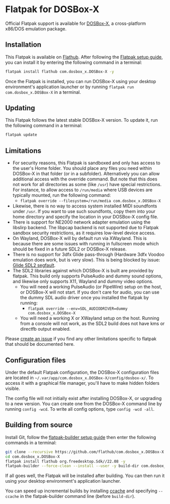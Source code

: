 # Flatpak for DOSBox-X

Official Flatpak support is available for [DOSBox-X](https://dosbox-x.com/), a cross-platform x86/DOS emulation package.

## Installation

This Flatpak is available on
[Flathub](https://flathub.org/apps/details/com.dosbox_x.DOSBox-X).
After following the [Flatpak setup guide](https://flatpak.org/setup/),
you can install it by entering the following command in a terminal:

```bash
flatpak install flathub com.dosbox_x.DOSBox-X -y
```

Once the Flatpak is installed, you can run DOSBox-X using your desktop environment's
application launcher or by running `flatpak run com.dosbox_x.DOSBox-X` in a terminal.

## Updating

This Flatpak follows the latest stable DOSBox-X version.
To update it, run the following command in a terminal:

```bash
flatpak update
```

## Limitations

- For security reasons, this Flatpak is sandboxed and only has access to the
  user's Home folder. You should place any files you need within DOSBox-X in
  that folder (or in a subfolder). Alternatively you can allow additional access
  with the override command. But note that this does not work for all directories
  as some (like ``/usr``) have special restrictions. For instance, to allow access
   to ``/run/media`` where USB devices are typically mounted, run the following command:
    - ``flatpak override --filesystem=/run/media com.dosbox_x.DOSBox-X``
- Likewise, there is no way to access system installed MIDI soundfonts under ``/usr``.
  If you want to use such soundfonts, copy them into your home directory and
  specify the location in your DOSBox-X config file.
- There is support for NE2000 network adapter emulation using the libslirp backend. The libpcap backend is not supported due to Flatpak sandbox security restrictions, as it requires low-level device access.
- On Wayland, DOSBox-X will by default run via XWayland. This is because there are some issues with running in fullscreen mode which should be fixed in a future SDL2 or DOSBox-X release.
- There is no support for 3dfx Glide pass-through (Hardware 3dfx Voodoo emulation does work, but is very slow). This is being blocked by issue: [Glide SDL2 segfault](https://github.com/joncampbell123/dosbox-x/issues/2126).
- The SDL2 libraries against which DOSBox-X is built are provided by flatpak. This build only supports PulseAudio and dummy sound options, and likewise only supports X11, Wayland and dummy video options.
  - You will need a working PulseAudio (or PipeWire) setup on the host, or DOSBox-X will not start. If you don't care for audio, you can use the dummy SDL audio driver once you installed the flatpak by running:
    - ``flatpak override --env=SDL_AUDIODRIVER=dummy com.dosbox_x.DOSBox-X``
  - You will need a working X or XWayland setup on the host. Running from a console will not work, as the SDL2 build does not have kms or directfb output enabled. 

Please [create an issue](https://github.com/flathub/com.dosbox_x.DOSBox-X/issues/new)
if you find any other limitations specific to flatpak that should be documented here.

## Configuration files

Under the default Flatpak configuration, the DOSBox-X configuration files are
located in `~/.var/app/com.dosbox_x.DOSBox-X/config/dosbox-x/`. To access it with a
graphical file manager, you'll have to make hidden folders visible.

The config file will not initially exist after installing DOSBox-X, or upgrading to
a new version. You can create one from the DOSBox-X command line by running ``config -wcd``.
To write all config options, type ``config -wcd -all``.

## Building from source

Install Git, follow the
[flatpak-builder setup guide](https://docs.flatpak.org/en/latest/first-build.html)
then enter the following commands in a terminal:

```bash
git clone --recursive https://github.com/flathub/com.dosbox_x.DOSBox-X.git
cd com.dosbox_x.DOSBox-X
flatpak install flathub org.freedesktop.Sdk//22.08 -y
flatpak-builder --force-clean --install --user -y build-dir com.dosbox_x.DOSBox-X.yaml
```

If all goes well, the Flatpak will be installed after building. You can then
run it using your desktop environment's application launcher.

You can speed up incremental builds by installing [ccache](https://ccache.dev/)
and specifying `--ccache` in the flatpak-builder command line (before `build-dir`).
